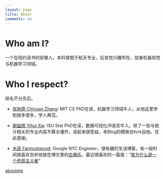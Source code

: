 ```yaml
---
layout: page
title: About
comments: no
---
```

# Who am I?

一个在纽约读书的安徽人。本科曾囿于航天专业，后发觉兴趣所在，投身机器视觉与机器学习领域。


# Who I respect?

排名不分先后。

- [张驰原 Chiyuan Zhang][]: MIT CS PhD在读，机器学习领域牛人，从他这里学到很多很多，学人典范。

- [谢益辉 Yihui Xie][]: ISU Stat PhD在读，数据可视化/R语言牛人。除了一些与统计相关的专业内容不算太懂外，读起来很受益，本Blog的模板也fork自他，在此感谢。

- [木遥 Farmostwood][]: Google NYC Engineer，很有趣的生活博客，有一段时间很喜欢去听他放在博文里的[古典乐][]。最近很喜欢的一篇是：“[我为什么是一个悲观主义者][]”

[aboutme](/about/aboutme)

[张驰原 Chiyuan Zhang]: http://freemind.pluskid.org/
[谢益辉 Yihui Xie]: http://yihui.name
[木遥 Farmostwood]: http://blog.farmostwood.net/
[古典乐]: http://blog.farmostwood.net/305.html
[我为什么是一个悲观主义者]: http://blog.farmostwood.net/697.html
